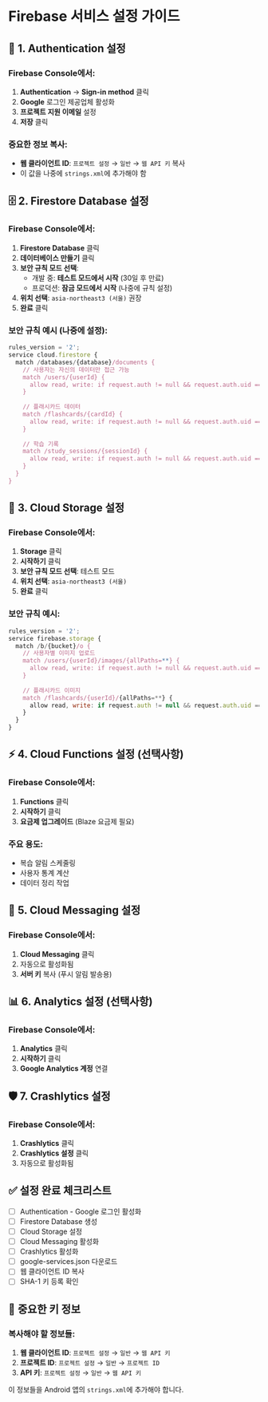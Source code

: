 # Firebase 서비스 설정 가이드

## 🔐 1. Authentication 설정

### Firebase Console에서:
1. **Authentication** → **Sign-in method** 클릭
2. **Google** 로그인 제공업체 활성화
3. **프로젝트 지원 이메일** 설정
4. **저장** 클릭

### 중요한 정보 복사:
- **웹 클라이언트 ID**: `프로젝트 설정` → `일반` → `웹 API 키` 복사
- 이 값을 나중에 `strings.xml`에 추가해야 함

## 🗄️ 2. Firestore Database 설정

### Firebase Console에서:
1. **Firestore Database** 클릭
2. **데이터베이스 만들기** 클릭
3. **보안 규칙 모드 선택**:
   - 개발 중: **테스트 모드에서 시작** (30일 후 만료)
   - 프로덕션: **잠금 모드에서 시작** (나중에 규칙 설정)
4. **위치 선택**: `asia-northeast3 (서울)` 권장
5. **완료** 클릭

### 보안 규칙 예시 (나중에 설정):
```javascript
rules_version = '2';
service cloud.firestore {
  match /databases/{database}/documents {
    // 사용자는 자신의 데이터만 접근 가능
    match /users/{userId} {
      allow read, write: if request.auth != null && request.auth.uid == userId;
    }
    
    // 플래시카드 데이터
    match /flashcards/{cardId} {
      allow read, write: if request.auth != null && request.auth.uid == resource.data.userId;
    }
    
    // 학습 기록
    match /study_sessions/{sessionId} {
      allow read, write: if request.auth != null && request.auth.uid == resource.data.userId;
    }
  }
}
```

## 📁 3. Cloud Storage 설정

### Firebase Console에서:
1. **Storage** 클릭
2. **시작하기** 클릭
3. **보안 규칙 모드 선택**: 테스트 모드
4. **위치 선택**: `asia-northeast3 (서울)`
5. **완료** 클릭

### 보안 규칙 예시:
```javascript
rules_version = '2';
service firebase.storage {
  match /b/{bucket}/o {
    // 사용자별 이미지 업로드
    match /users/{userId}/images/{allPaths=**} {
      allow read, write: if request.auth != null && request.auth.uid == userId;
    }
    
    // 플래시카드 이미지
    match /flashcards/{userId}/{allPaths=**} {
      allow read, write: if request.auth != null && request.auth.uid == userId;
    }
  }
}
```

## ⚡ 4. Cloud Functions 설정 (선택사항)

### Firebase Console에서:
1. **Functions** 클릭
2. **시작하기** 클릭
3. **요금제 업그레이드** (Blaze 요금제 필요)

### 주요 용도:
- 복습 알림 스케줄링
- 사용자 통계 계산
- 데이터 정리 작업

## 📱 5. Cloud Messaging 설정

### Firebase Console에서:
1. **Cloud Messaging** 클릭
2. 자동으로 활성화됨
3. **서버 키** 복사 (푸시 알림 발송용)

## 📊 6. Analytics 설정 (선택사항)

### Firebase Console에서:
1. **Analytics** 클릭
2. **시작하기** 클릭
3. **Google Analytics 계정** 연결

## 🛡️ 7. Crashlytics 설정

### Firebase Console에서:
1. **Crashlytics** 클릭
2. **Crashlytics 설정** 클릭
3. 자동으로 활성화됨

## ✅ 설정 완료 체크리스트

- [ ] Authentication - Google 로그인 활성화
- [ ] Firestore Database 생성
- [ ] Cloud Storage 설정
- [ ] Cloud Messaging 활성화
- [ ] Crashlytics 활성화
- [ ] google-services.json 다운로드
- [ ] 웹 클라이언트 ID 복사
- [ ] SHA-1 키 등록 확인

## 🔑 중요한 키 정보

### 복사해야 할 정보들:
1. **웹 클라이언트 ID**: `프로젝트 설정` → `일반` → `웹 API 키`
2. **프로젝트 ID**: `프로젝트 설정` → `일반` → `프로젝트 ID`
3. **API 키**: `프로젝트 설정` → `일반` → `웹 API 키`

이 정보들을 Android 앱의 `strings.xml`에 추가해야 합니다. 